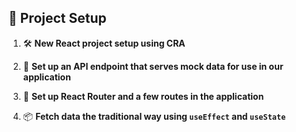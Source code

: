 ## 🚀 Project Setup

1. 🛠️ **New React project setup using CRA**

2. 🔌 **Set up an API endpoint that serves mock data for use in our application**

3. 🧭 **Set up React Router and a few routes in the application**

4. 📦 **Fetch data the traditional way using `useEffect` and `useState`**
